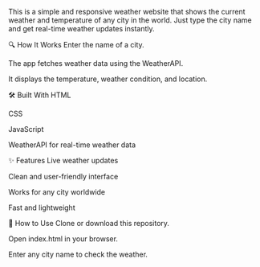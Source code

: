 This is a simple and responsive weather website that shows the current weather and temperature of any city in the world. Just type the city name and get real-time weather updates instantly.

🔍 How It Works
Enter the name of a city.

The app fetches weather data using the WeatherAPI.

It displays the temperature, weather condition, and location.

🛠️ Built With
HTML

CSS

JavaScript

WeatherAPI for real-time weather data

✨ Features
Live weather updates

Clean and user-friendly interface

Works for any city worldwide

Fast and lightweight

🚀 How to Use
Clone or download this repository.

Open index.html in your browser.

Enter any city name to check the weather.
